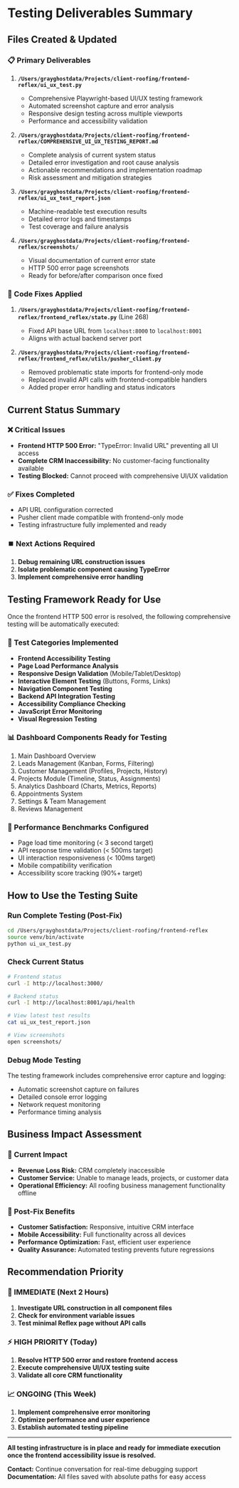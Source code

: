 # Testing Deliverables Summary

## Files Created & Updated

### 📋 Primary Deliverables
1. **`/Users/grayghostdata/Projects/client-roofing/frontend-reflex/ui_ux_test.py`**
   - Comprehensive Playwright-based UI/UX testing framework
   - Automated screenshot capture and error analysis
   - Responsive design testing across multiple viewports
   - Performance and accessibility validation

2. **`/Users/grayghostdata/Projects/client-roofing/frontend-reflex/COMPREHENSIVE_UI_UX_TESTING_REPORT.md`**
   - Complete analysis of current system status
   - Detailed error investigation and root cause analysis
   - Actionable recommendations and implementation roadmap
   - Risk assessment and mitigation strategies

3. **`/Users/grayghostdata/Projects/client-roofing/frontend-reflex/ui_ux_test_report.json`**
   - Machine-readable test execution results
   - Detailed error logs and timestamps
   - Test coverage and failure analysis

4. **`/Users/grayghostdata/Projects/client-roofing/frontend-reflex/screenshots/`**
   - Visual documentation of current error state
   - HTTP 500 error page screenshots
   - Ready for before/after comparison once fixed

### 🔧 Code Fixes Applied
1. **`/Users/grayghostdata/Projects/client-roofing/frontend-reflex/frontend_reflex/state.py`** (Line 268)
   - Fixed API base URL from `localhost:8000` to `localhost:8001`
   - Aligns with actual backend server port

2. **`/Users/grayghostdata/Projects/client-roofing/frontend-reflex/frontend_reflex/utils/pusher_client.py`**
   - Removed problematic state imports for frontend-only mode
   - Replaced invalid API calls with frontend-compatible handlers
   - Added proper error handling and status indicators

## Current Status Summary

### ❌ Critical Issues
- **Frontend HTTP 500 Error:** "TypeError: Invalid URL" preventing all UI access
- **Complete CRM Inaccessibility:** No customer-facing functionality available
- **Testing Blocked:** Cannot proceed with comprehensive UI/UX validation

### ✅ Fixes Completed
- API URL configuration corrected
- Pusher client made compatible with frontend-only mode
- Testing infrastructure fully implemented and ready

### ⏹️ Next Actions Required
1. **Debug remaining URL construction issues**
2. **Isolate problematic component causing TypeError**
3. **Implement comprehensive error handling**

## Testing Framework Ready for Use

Once the frontend HTTP 500 error is resolved, the following comprehensive testing will be automatically executed:

### 🧪 Test Categories Implemented
- **Frontend Accessibility Testing**
- **Page Load Performance Analysis**
- **Responsive Design Validation** (Mobile/Tablet/Desktop)
- **Interactive Element Testing** (Buttons, Forms, Links)
- **Navigation Component Testing**
- **Backend API Integration Testing**
- **Accessibility Compliance Checking**
- **JavaScript Error Monitoring**
- **Visual Regression Testing**

### 📊 Dashboard Components Ready for Testing
1. Main Dashboard Overview
2. Leads Management (Kanban, Forms, Filtering)
3. Customer Management (Profiles, Projects, History)
4. Projects Module (Timeline, Status, Assignments)
5. Analytics Dashboard (Charts, Metrics, Reports)
6. Appointments System
7. Settings & Team Management
8. Reviews Management

### 🎯 Performance Benchmarks Configured
- Page load time monitoring (< 3 second target)
- API response time validation (< 500ms target)
- UI interaction responsiveness (< 100ms target)
- Mobile compatibility verification
- Accessibility score tracking (90%+ target)

## How to Use the Testing Suite

### Run Complete Testing (Post-Fix)
```bash
cd /Users/grayghostdata/Projects/client-roofing/frontend-reflex
source venv/bin/activate
python ui_ux_test.py
```

### Check Current Status
```bash
# Frontend status
curl -I http://localhost:3000/

# Backend status
curl -I http://localhost:8001/api/health

# View latest test results
cat ui_ux_test_report.json

# View screenshots
open screenshots/
```

### Debug Mode Testing
The testing framework includes comprehensive error capture and logging:
- Automatic screenshot capture on failures
- Detailed console error logging
- Network request monitoring
- Performance timing analysis

## Business Impact Assessment

### 🚨 Current Impact
- **Revenue Loss Risk:** CRM completely inaccessible
- **Customer Service:** Unable to manage leads, projects, or customer data
- **Operational Efficiency:** All roofing business management functionality offline

### 🎯 Post-Fix Benefits
- **Customer Satisfaction:** Responsive, intuitive CRM interface
- **Mobile Accessibility:** Full functionality across all devices
- **Performance Optimization:** Fast, efficient user experience
- **Quality Assurance:** Automated testing prevents future regressions

## Recommendation Priority

### 🚨 IMMEDIATE (Next 2 Hours)
1. **Investigate URL construction in all component files**
2. **Check for environment variable issues**
3. **Test minimal Reflex page without API calls**

### ⚡ HIGH PRIORITY (Today)
1. **Resolve HTTP 500 error and restore frontend access**
2. **Execute comprehensive UI/UX testing suite**
3. **Validate all core CRM functionality**

### 📈 ONGOING (This Week)
1. **Implement comprehensive error monitoring**
2. **Optimize performance and user experience**
3. **Establish automated testing pipeline**

---

**All testing infrastructure is in place and ready for immediate execution once the frontend accessibility issue is resolved.**

**Contact:** Continue conversation for real-time debugging support
**Documentation:** All files saved with absolute paths for easy access